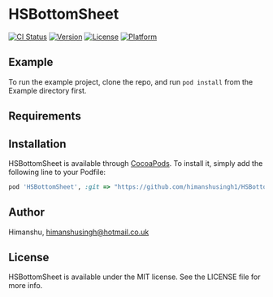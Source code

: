 # HSBottomSheet

[![CI Status](https://img.shields.io/travis/Himanshu/HSBottomSheet.svg?style=flat)](https://travis-ci.org/Himanshu/HSBottomSheet)
[![Version](https://img.shields.io/cocoapods/v/HSBottomSheet.svg?style=flat)](https://cocoapods.org/pods/HSBottomSheet)
[![License](https://img.shields.io/cocoapods/l/HSBottomSheet.svg?style=flat)](https://cocoapods.org/pods/HSBottomSheet)
[![Platform](https://img.shields.io/cocoapods/p/HSBottomSheet.svg?style=flat)](https://cocoapods.org/pods/HSBottomSheet)

## Example

To run the example project, clone the repo, and run `pod install` from the Example directory first.

## Requirements

## Installation

HSBottomSheet is available through [CocoaPods](https://cocoapods.org). To install
it, simply add the following line to your Podfile:

```ruby
pod 'HSBottomSheet', :git => "https://github.com/himanshusingh1/HSBottomSheet.git"
```

## Author

Himanshu, himanshusingh@hotmail.co.uk

## License

HSBottomSheet is available under the MIT license. See the LICENSE file for more info.
